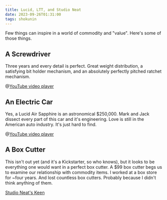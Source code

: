 ```yaml
---
title: Lucid, LTT, and Studio Neat
date: 2023-09-26T01:31:00
tags: shokunin
---
```


Few things can inspire in a world of commodity and "value". Here's some of those things.

## A Screwdriver

Three years and every detail is perfect. Great weight distribution, a satisfying bit holder mechanism, and an absolutely perfectly pitched ratchet mechanism.

@[YouTube video player](https://www.youtube.com/watch?v=2K5Gqp1cEcM)

## An Electric Car

Yes, a Lucid Air Sapphire is an astronomical $250,000. Mark and Jack dissect every part of this car and it's engineering. Love is still in the American auto industry. It's just hard to find.

@[YouTube video player](https://www.youtube.com/watch?v=emkj_fOBovY)

## A Box Cutter

This isn't out yet (and it's a Kickstarter, so who knows), but it looks to be everything one would want in a perfect box cutter. A $99 box cutter begs us to examine our relationship with commodity items. I worked at a box store for ~four years. And lost countless box cutters. Probably because I didn't think anything of them.

[Studio Neat's Keen](https://www.kickstarter.com/projects/danprovost/keen-a-compact-durable-and-retractable-utility-knife)
